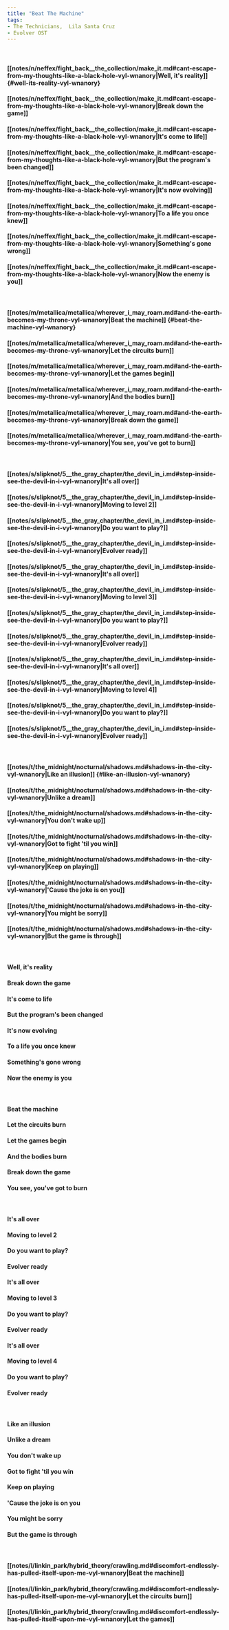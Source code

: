 ```yaml
---
title: "Beat The Machine"
tags:
- The Technicians,  Lila Santa Cruz
- Evolver OST
---
```

&nbsp;
#### [[notes/n/neffex/fight_back__the_collection/make_it.md#cant-escape-from-my-thoughts-like-a-black-hole-vyl-wnanory|Well, it's reality]] {#well-its-reality-vyl-wnanory}
#### [[notes/n/neffex/fight_back__the_collection/make_it.md#cant-escape-from-my-thoughts-like-a-black-hole-vyl-wnanory|Break down the game]]
#### [[notes/n/neffex/fight_back__the_collection/make_it.md#cant-escape-from-my-thoughts-like-a-black-hole-vyl-wnanory|It's come to life]]
#### [[notes/n/neffex/fight_back__the_collection/make_it.md#cant-escape-from-my-thoughts-like-a-black-hole-vyl-wnanory|But the program's been changed]]
#### [[notes/n/neffex/fight_back__the_collection/make_it.md#cant-escape-from-my-thoughts-like-a-black-hole-vyl-wnanory|It's now evolving]]
#### [[notes/n/neffex/fight_back__the_collection/make_it.md#cant-escape-from-my-thoughts-like-a-black-hole-vyl-wnanory|To a life you once knew]]
#### [[notes/n/neffex/fight_back__the_collection/make_it.md#cant-escape-from-my-thoughts-like-a-black-hole-vyl-wnanory|Something's gone wrong]]
#### [[notes/n/neffex/fight_back__the_collection/make_it.md#cant-escape-from-my-thoughts-like-a-black-hole-vyl-wnanory|Now the enemy is you]]
&nbsp;
#### [[notes/m/metallica/metallica/wherever_i_may_roam.md#and-the-earth-becomes-my-throne-vyl-wnanory|Beat the machine]] {#beat-the-machine-vyl-wnanory}
#### [[notes/m/metallica/metallica/wherever_i_may_roam.md#and-the-earth-becomes-my-throne-vyl-wnanory|Let the circuits burn]]
#### [[notes/m/metallica/metallica/wherever_i_may_roam.md#and-the-earth-becomes-my-throne-vyl-wnanory|Let the games begin]]
#### [[notes/m/metallica/metallica/wherever_i_may_roam.md#and-the-earth-becomes-my-throne-vyl-wnanory|And the bodies burn]]
#### [[notes/m/metallica/metallica/wherever_i_may_roam.md#and-the-earth-becomes-my-throne-vyl-wnanory|Break down the game]]
#### [[notes/m/metallica/metallica/wherever_i_may_roam.md#and-the-earth-becomes-my-throne-vyl-wnanory|You see, you've got to burn]]
&nbsp;
#### [[notes/s/slipknot/5__the_gray_chapter/the_devil_in_i.md#step-inside-see-the-devil-in-i-vyl-wnanory|It's all over]]
#### [[notes/s/slipknot/5__the_gray_chapter/the_devil_in_i.md#step-inside-see-the-devil-in-i-vyl-wnanory|Moving to level 2]]
#### [[notes/s/slipknot/5__the_gray_chapter/the_devil_in_i.md#step-inside-see-the-devil-in-i-vyl-wnanory|Do you want to play?]]
#### [[notes/s/slipknot/5__the_gray_chapter/the_devil_in_i.md#step-inside-see-the-devil-in-i-vyl-wnanory|Evolver ready]]
#### [[notes/s/slipknot/5__the_gray_chapter/the_devil_in_i.md#step-inside-see-the-devil-in-i-vyl-wnanory|It's all over]]
#### [[notes/s/slipknot/5__the_gray_chapter/the_devil_in_i.md#step-inside-see-the-devil-in-i-vyl-wnanory|Moving to level 3]]
#### [[notes/s/slipknot/5__the_gray_chapter/the_devil_in_i.md#step-inside-see-the-devil-in-i-vyl-wnanory|Do you want to play?]]
#### [[notes/s/slipknot/5__the_gray_chapter/the_devil_in_i.md#step-inside-see-the-devil-in-i-vyl-wnanory|Evolver ready]]
#### [[notes/s/slipknot/5__the_gray_chapter/the_devil_in_i.md#step-inside-see-the-devil-in-i-vyl-wnanory|It's all over]]
#### [[notes/s/slipknot/5__the_gray_chapter/the_devil_in_i.md#step-inside-see-the-devil-in-i-vyl-wnanory|Moving to level 4]]
#### [[notes/s/slipknot/5__the_gray_chapter/the_devil_in_i.md#step-inside-see-the-devil-in-i-vyl-wnanory|Do you want to play?]]
#### [[notes/s/slipknot/5__the_gray_chapter/the_devil_in_i.md#step-inside-see-the-devil-in-i-vyl-wnanory|Evolver ready]]
&nbsp;
#### [[notes/t/the_midnight/nocturnal/shadows.md#shadows-in-the-city-vyl-wnanory|Like an illusion]] {#like-an-illusion-vyl-wnanory}
#### [[notes/t/the_midnight/nocturnal/shadows.md#shadows-in-the-city-vyl-wnanory|Unlike a dream]]
#### [[notes/t/the_midnight/nocturnal/shadows.md#shadows-in-the-city-vyl-wnanory|You don't wake up]]
#### [[notes/t/the_midnight/nocturnal/shadows.md#shadows-in-the-city-vyl-wnanory|Got to fight 'til you win]]
#### [[notes/t/the_midnight/nocturnal/shadows.md#shadows-in-the-city-vyl-wnanory|Keep on playing]]
#### [[notes/t/the_midnight/nocturnal/shadows.md#shadows-in-the-city-vyl-wnanory|'Cause the joke is on you]]
#### [[notes/t/the_midnight/nocturnal/shadows.md#shadows-in-the-city-vyl-wnanory|You might be sorry]]
#### [[notes/t/the_midnight/nocturnal/shadows.md#shadows-in-the-city-vyl-wnanory|But the game is through]]
&nbsp;
#### Well, it's reality
#### Break down the game
#### It's come to life
#### But the program's been changed
#### It's now evolving
#### To a life you once knew
#### Something's gone wrong
#### Now the enemy is you
&nbsp;
#### Beat the machine
#### Let the circuits burn
#### Let the games begin
#### And the bodies burn
#### Break down the game
#### You see, you've got to burn
&nbsp;
#### It's all over
#### Moving to level 2
#### Do you want to play?
#### Evolver ready
#### It's all over
#### Moving to level 3
#### Do you want to play?
#### Evolver ready
#### It's all over
#### Moving to level 4
#### Do you want to play?
#### Evolver ready
&nbsp;
#### Like an illusion
#### Unlike a dream
#### You don't wake up
#### Got to fight 'til you win
#### Keep on playing
#### 'Cause the joke is on you
#### You might be sorry
#### But the game is through
&nbsp;
#### [[notes/l/linkin_park/hybrid_theory/crawling.md#discomfort-endlessly-has-pulled-itself-upon-me-vyl-wnanory|Beat the machine]]
#### [[notes/l/linkin_park/hybrid_theory/crawling.md#discomfort-endlessly-has-pulled-itself-upon-me-vyl-wnanory|Let the circuits burn]]
#### [[notes/l/linkin_park/hybrid_theory/crawling.md#discomfort-endlessly-has-pulled-itself-upon-me-vyl-wnanory|Let the games]]
